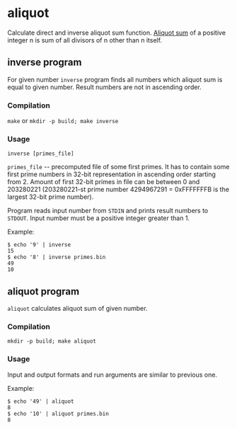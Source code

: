 # aliquot
Calculate direct and inverse aliquot sum function.
[Aliquot sum](https://en.wikipedia.org/wiki/Aliquot_sum)
of a positive integer n is sum of all divisors of n other than n itself.

## inverse program
For given number `inverse` program finds all numbers which aliquot sum is equal to given number.
Result numbers are not in ascending order.

### Compilation
`make` or `mkdir -p build; make inverse`

### Usage
```
inverse [primes_file]
```
`primes_file` -- precomputed file of some first primes.
It has to contain some first prime numbers in 32-bit representation in ascending order starting from 2.
Amount of first 32-bit primes in file can be between 0 and 203280221
(203280221-st prime number 4294967291 = 0xFFFFFFFB is the largest 32-bit prime number).

Program reads input number from `STDIN` and prints result numbers to `STDOUT`.
Input number must be a positive integer greater than 1.

Example:
```
$ echo '9' | inverse
15
$ echo '8' | inverse primes.bin
49
10
```

## aliquot program
`aliquot` calculates aliquot sum of given number.

### Compilation
`mkdir -p build; make aliquot`

### Usage
Input and output formats and run arguments are similar to previous one.

Example:
```
$ echo '49' | aliquot
8
$ echo '10' | aliquot primes.bin
8
```
